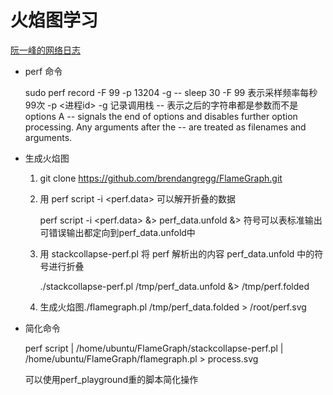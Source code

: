 # 火焰图学习

[阮一峰的网络日志](https://www.ruanyifeng.com/blog/2017/09/flame-graph.html)

* perf 命令

    sudo perf record -F 99 -p 13204 -g -- sleep 30
    -F 99 表示采样频率每秒99次
    -p <进程id>
    -g 记录调用栈
    -- 表示之后的字符串都是参数而不是options
    A -- signals the end of options and disables further option processing. Any arguments after the -- are treated as filenames and arguments.

* 生成火焰图

    1. git clone https://github.com/brendangregg/FlameGraph.git
    2. 用 perf script -i <perf.data> 可以解开折叠的数据

        perf script -i <perf.data> &> perf_data.unfold
        &> 符号可以表标准输出可错误输出都定向到perf_data.unfold中

    3. 用 stackcollapse-perf.pl 将 perf 解析出的内容 perf_data.unfold 中的符号进行折叠

        ./stackcollapse-perf.pl /tmp/perf_data.unfold &> /tmp/perf.folded
    
    4. 生成火焰图./flamegraph.pl /tmp/perf_data.folded > /root/perf.svg

* 简化命令

    perf script | /home/ubuntu/FlameGraph/stackcollapse-perf.pl | /home/ubuntu/FlameGraph/flamegraph.pl > process.svg

    可以使用perf_playground重的脚本简化操作
